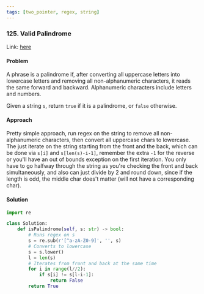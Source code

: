 ```yaml
---
tags: [two_pointer, regex, string]
---
```


### 125. Valid Palindrome

Link: [here](https://leetcode.com/problems/valid-palindrome/description/)

#### Problem
A phrase is a palindrome if, after converting all uppercase letters into lowercase letters and removing all non-alphanumeric characters, it reads the same forward and backward. Alphanumeric characters include letters and numbers.

Given a string `s`, return `true` if it is a palindrome, or `false` otherwise.

#### Approach
Pretty simple approach, run regex on the string to remove all non-alphanumeric characters, then convert all uppercase chars to lowercase. 
The just iterate on the string starting from the front and the back, which can be done via `s[i]` and `s[len(s)-i-1]`, remember the extra `-1` for the reverse or you'll have an out of bounds exception on the first iteration. You only have to go halfway through the string as you're checking the front and back simultaneously, and also can just divide by 2 and round down, since if the length is odd, the middle char does't matter (will not have a corresponding char).
#### Solution
```python 
import re

class Solution:
    def isPalindrome(self, s: str) -> bool:
        # Runs regex on s
        s = re.sub(r'[^a-zA-Z0-9]', '', s)
        # Converts to lowercase
        s = s.lower()
        l = len(s)
        # Iterates from front and back at the same time
        for i in range(l//2):
            if s[i] != s[l-i-1]:
                return False
        return True
```
